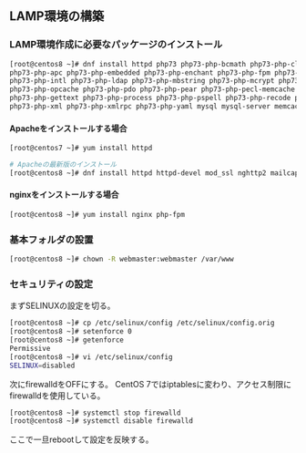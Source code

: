 ## LAMP環境の構築

### LAMP環境作成に必要なパッケージのインストール

```bash
[root@centos8 ~]# dnf install httpd php73 php73-php-bcmath php73-php-cli php73-php-dba php73-php-devel \
php73-php-apc php73-php-embedded php73-php-enchant php73-php-fpm php73-php-gd php73-php-imap \
php73-php-intl php73-php-ldap php73-php-mbstring php73-php-mcrypt php73-php-mysqlnd php73-php-oauth php73-php-odbc \
php73-php-opcache php73-php-pdo php73-php-pear php73-php-pecl-memcache php73-php-pecl-memcached php73-php-pgsql \
php73-php-gettext php73-php-process php73-php-pspell php73-php-recode php73-php-snmp php73-php-soap \
php73-php-xml php73-php-xmlrpc php73-php-yaml mysql mysql-server memcached samba mailx
```

#### Apacheをインストールする場合

```bash
[root@centos7 ~]# yum install httpd

# Apacheの最新版のインストール
[root@centos8 ~]# dnf install httpd httpd-devel mod_ssl nghttp2 mailcap
```

#### nginxをインストールする場合

```bash
[root@centos8 ~]# yum install nginx php-fpm
```

### 基本フォルダの設置

```bash
[root@centos8 ~]# chown -R webmaster:webmaster /var/www
```

### セキュリティの設定

まずSELINUXの設定を切る。

```bash
[root@centos8 ~]# cp /etc/selinux/config /etc/selinux/config.orig
[root@centos8 ~]# setenforce 0
[root@centos8 ~]# getenforce
Permissive
[root@centos8 ~]# vi /etc/selinux/config
SELINUX=disabled
```

次にfirewalldをOFFにする。
CentOS 7ではiptablesに変わり、アクセス制限にfirewalldを使用している。

```bash
[root@centos8 ~]# systemctl stop firewalld
[root@centos8 ~]# systemctl disable firewalld
```

ここで一旦rebootして設定を反映する。

